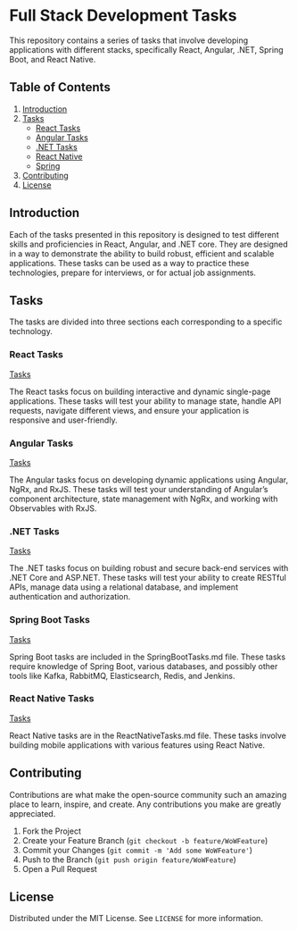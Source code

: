 # Full Stack Development Tasks

This repository contains a series of tasks that involve developing applications with different stacks, specifically React, Angular, .NET, Spring Boot, and React Native.

## Table of Contents

1.  [Introduction](#Introduction)
2.  [Tasks](#Tasks)
    -   [React Tasks](#React-Tasks)
    -   [Angular Tasks](#Angular-Tasks)
    -   [.NET Tasks](#.NET-Tasks)
    -   [React Native](#ReactNative-Tasks)
    -   [Spring](#Spring-Tasks)
3.  [Contributing](#Contributing)
4.  [License](#License)

## Introduction

Each of the tasks presented in this repository is designed to test different skills and proficiencies in React, Angular, and .NET core. They are designed in a way to demonstrate the ability to build robust, efficient and scalable applications. These tasks can be used as a way to practice these technologies, prepare for interviews, or for actual job assignments.

## Tasks

The tasks are divided into three sections each corresponding to a specific technology.

### React Tasks
[Tasks](https://github.com/LinuxDevil/Company-like-tasks/tree/main/react)

The React tasks focus on building interactive and dynamic single-page applications. These tasks will test your ability to manage state, handle API requests, navigate different views, and ensure your application is responsive and user-friendly.

### Angular Tasks
[Tasks](https://github.com/LinuxDevil/Company-like-tasks/tree/main/angular)

The Angular tasks focus on developing dynamic applications using Angular, NgRx, and RxJS. These tasks will test your understanding of Angular’s component architecture, state management with NgRx, and working with Observables with RxJS.

### .NET Tasks
[Tasks](https://github.com/LinuxDevil/Company-like-tasks/tree/main/dotnet)

The .NET tasks focus on building robust and secure back-end services with .NET Core and ASP.NET. These tasks will test your ability to create RESTful APIs, manage data using a relational database, and implement authentication and authorization.

### Spring Boot Tasks
[Tasks](https://github.com/LinuxDevil/Company-like-tasks/tree/main/spring)

Spring Boot tasks are included in the SpringBootTasks.md file. These tasks require knowledge of Spring Boot, various databases, and possibly other tools like Kafka, RabbitMQ, Elasticsearch, Redis, and Jenkins.


### React Native Tasks
[Tasks](https://github.com/LinuxDevil/Company-like-tasks/tree/main/react-native)

React Native tasks are in the ReactNativeTasks.md file. These tasks involve building mobile applications with various features using React Native.


## Contributing

Contributions are what make the open-source community such an amazing place to learn, inspire, and create. Any contributions you make are greatly appreciated.

1.  Fork the Project
2.  Create your Feature Branch (`git checkout -b feature/WoWFeature`)
3.  Commit your Changes (`git commit -m 'Add some WoWFeature'`)
4.  Push to the Branch (`git push origin feature/WoWFeature`)
5.  Open a Pull Request

## License

Distributed under the MIT License. See `LICENSE` for more information.
